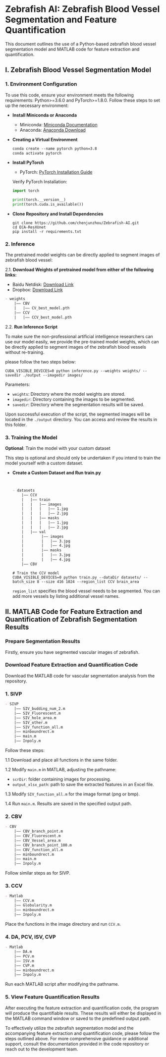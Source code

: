 # Zebrafish AI: Zebrafish Blood Vessel Segmentation and Feature Quantification

This document outlines the use of a Python-based zebrafish blood vessel segmentation model and MATLAB code for feature extraction and quantification.

## I. Zebrafish Blood Vessel Segmentation Model

### 1. Environment Configuration

To use this code, ensure your environment meets the following requirements: Python>=3.6.0 and PyTorch>=1.8.0. Follow these steps to set up the necessary environment:

- **Install Miniconda or Anaconda**
  - Miniconda: [Miniconda Documentation](https://docs.conda.io/projects/miniconda/en/latest/)
  - Anaconda: [Anaconda Download](https://www.anaconda.com/download)

- **Creating a Virtual Environment**

  ```markdown
  conda create --name pytorch python=3.8
  conda activate pytorch
  ```

- **Install PyTorch**
  - PyTorch: [PyTorch Installation Guide](https://pytorch.org/get-started/locally/)
  
  Verify PyTorch Installation:

  ```python
  import torch

  print(torch.__version__)
  print(torch.cuda.is_available())
  ```

- **Clone Repository and Install Dependencies**

  ```shell
  git clone https://github.com/chenjunzhou/Zebrafish-AI.git
  cd ECA-ResXUnet
  pip install -r requirements.txt
  ```

### 2. Inference

The pretrained model weights can be directly applied to segment images of zebrafish blood vessel:

2.1. **Download Weights of pretrained model from either of the following links:**
   - Baidu Netdisk: [Download Link](https://pan.baidu.com/s/180stNFemiUNkSvrAJ9A60g?pwd=0f9e)
   - Dropbox: [Download Link](https://www.dropbox.com/scl/fi/r3qa1etm793yhxnir63i1/weights.zip?rlkey=typpdp8oz7l11wvpw31fl04yy&dl=0)

  ```markdown
  - weights
      |—— CBV
      |   |—— CV_best_model.pth
      |—— CCV
      |   |—— CCV_best_model.pth
  ```

2.2. **Run Inference Script**

  To make sure the non-professional artificial intelligence researchers can use our model easily, we provide the pre-trained model weights, which can be directly applied to segment images of the zebrafish blood vessels without re-training.
  
  please follow the two steps below:

  ```shell
  CUDA_VISIBLE_DEVICES=0 python inference.py --weights weights/ --savedir ./output --imagedir images/
  ```

  Parameters:
  - `weights`: Directory where the model weights are stored.
  - `imagedir`: Directory containing the images to be segmented.
  - `savedir`: Directory where the segmentation results will be saved.

Upon successful execution of the script, the segmented images will be located in the `./output` directory. You can access and review the results in this folder.

### 3. Training the Model

**Optional**: Train the model with your custom dataset

This step is optional and should only be undertaken if you intend to train the model yourself with a custom dataset.

- **Create a Custom Dataset and Run train.py**

  ```markdown


  - datasets
      |—— CCV
      |   |—— train
      |   |   |—— images
      |   |   |   |—— 1.jpg
      |   |   |   |—— 2.jpg
      |   |   |—— masks
      |   |   |   |—— 1.jpg
      |   |   |   |—— 2.jpg
      |   |—— val
      |        |—— images
      |        |   |—— 3.jpg
      |        |   |—— 4.jpg
      |        |—— masks
      |        |   |—— 3.jpg
      |        |   |—— 4.jpg
      |—— CBV
  ```

  ```shell
  # Train the CCV model
  CUDA_VISIBLE_DEVICES=0 python train.py --dataDir datasets/ --batch_size 8 --size 416 1024 --region_list CCV brain_area
  ```

  `region_list` specifies the blood vessel needs to be segmented. You can add more vessels by listing additional vessel names.

## II. MATLAB Code for Feature Extraction and Quantification of Zebrafish Segmentation Results

### Prepare Segmentation Results

Firstly, ensure you have segmented vascular images of zebrafish.

### Download Feature Extraction and Quantification Code

Download the MATLAB code for vascular segmentation analysis from the repository.

### 1. SIVP

  ```markdown
  - SIVP
      |—— SIV_budding_num_2.m
      |—— SIV_Fluorescent.m
      |—— SIV_hole_area.m
      |—— SIV_other.m
      |—— SIV_function_all.m
      |—— minboundrect.m
      |—— main.m
      |—— Inpoly.m
  ```

  Follow these steps:

  1.1 Download and place all functions in the same folder.

  1.2 Modify `main.m` in MATLAB, adjusting the pathname:
   - `scrDir`: folder containing images for processing.
   - `output_xlsx_path`: path to save the extracted features in an Excel file.

  1.3 Modify `SIV_function_all.m` for the image format (png or bmp).

  1.4 Run `main.m`. Results are saved in the specified output path.

### 2. CBV

  ```markdown
  - CBV
      |—— CBV_branch_point.m
      |—— CBV_Fluorescent.m
      |—— CBV_Vessel_area.m
      |—— CBV_branch_point_100.m
      |—— CBV_function_all.m
      |—— minboundrect.m
      |—— main.m
      |—— Inpoly.m
  ```

  Follow similar steps as for SIVP.

### 3. CCV

  ```markdown
  - Matlab
      |—— CCV.m
      |—— Globularity.m
      |—— minboundrect.m
      |—— Inpoly.m
  ```

  Place the functions in the image directory and run `CCV.m`.

### 4. DA, PCV, ISV, CVP

  ```markdown
  - Matlab
      |—— DA.m
      |—— PCV.m
      |—— ISV.m
      |—— CVP.m
      |—— minboundrect.m
      |—— Inpoly.m
  ```

  Run each MATLAB script after modifying the pathname.

### 5. View Feature Quantification Results

After executing the feature extraction and quantification code, the program will produce the quantifiable results. These results will either be displayed in the MATLAB command window or saved to the predefined output path.

To effectively utilize the zebrafish segmentation model and the accompanying feature extraction and quantification code, please follow the steps outlined above. For more comprehensive guidance or additional support, consult the documentation provided in the code repository or reach out to the development team.
